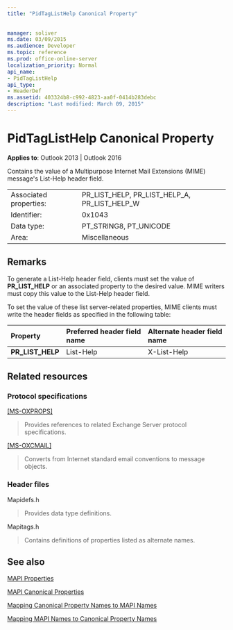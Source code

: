 ```yaml
---
title: "PidTagListHelp Canonical Property"
 
 
manager: soliver
ms.date: 03/09/2015
ms.audience: Developer
ms.topic: reference
ms.prod: office-online-server
localization_priority: Normal
api_name:
- PidTagListHelp
api_type:
- HeaderDef
ms.assetid: 403324b8-c992-4823-aa0f-0414b283debc
description: "Last modified: March 09, 2015"
---
```


# PidTagListHelp Canonical Property

  
  
**Applies to**: Outlook 2013 | Outlook 2016 
  
Contains the value of a Multipurpose Internet Mail Extensions (MIME) message's List-Help header field.
  
|||
|:-----|:-----|
|Associated properties:  <br/> |PR_LIST_HELP, PR_LIST_HELP_A, PR_LIST_HELP_W  <br/> |
|Identifier:  <br/> |0x1043  <br/> |
|Data type:  <br/> |PT_STRING8, PT_UNICODE  <br/> |
|Area:  <br/> |Miscellaneous  <br/> |
   
## Remarks

To generate a List-Help header field, clients must set the value of **PR_LIST_HELP** or an associated property to the desired value. MIME writers must copy this value to the List-Help header field. 
  
To set the value of these list server-related properties, MIME clients must write the header fields as specified in the following table:
  
|**Property**|**Preferred header field name**|**Alternate header field name**|
|:-----|:-----|:-----|
|**PR_LIST_HELP** <br/> |List-Help  <br/> |X-List-Help  <br/> |
   
## Related resources

### Protocol specifications

[[MS-OXPROPS]](https://msdn.microsoft.com/library/f6ab1613-aefe-447d-a49c-18217230b148%28Office.15%29.aspx)
  
> Provides references to related Exchange Server protocol specifications.
    
[[MS-OXCMAIL]](https://msdn.microsoft.com/library/b60d48db-183f-4bf5-a908-f584e62cb2d4%28Office.15%29.aspx)
  
> Converts from Internet standard email conventions to message objects.
    
### Header files

Mapidefs.h
  
> Provides data type definitions.
    
Mapitags.h
  
> Contains definitions of properties listed as alternate names.
    
## See also



[MAPI Properties](mapi-properties.md)
  
[MAPI Canonical Properties](mapi-canonical-properties.md)
  
[Mapping Canonical Property Names to MAPI Names](mapping-canonical-property-names-to-mapi-names.md)
  
[Mapping MAPI Names to Canonical Property Names](mapping-mapi-names-to-canonical-property-names.md)

